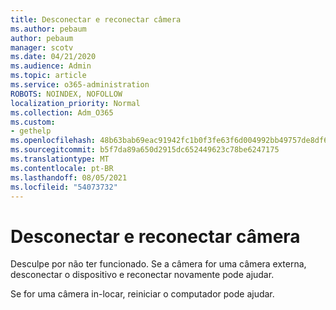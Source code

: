 ```yaml
---
title: Desconectar e reconectar câmera
ms.author: pebaum
author: pebaum
manager: scotv
ms.date: 04/21/2020
ms.audience: Admin
ms.topic: article
ms.service: o365-administration
ROBOTS: NOINDEX, NOFOLLOW
localization_priority: Normal
ms.collection: Adm_O365
ms.custom:
- gethelp
ms.openlocfilehash: 48b63bab69eac91942fc1b0f3fe63f6d004992bb49757de8df6e3bdcf9d447d2
ms.sourcegitcommit: b5f7da89a650d2915dc652449623c78be6247175
ms.translationtype: MT
ms.contentlocale: pt-BR
ms.lasthandoff: 08/05/2021
ms.locfileid: "54073732"
---
```

# <a name="unplug-and-reconnect-camera"></a>Desconectar e reconectar câmera

Desculpe por não ter funcionado. Se a câmera for uma câmera externa, desconectar o dispositivo e reconectar novamente pode ajudar.

Se for uma câmera in-locar, reiniciar o computador pode ajudar.
